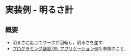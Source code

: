 # 実装例 - 明るさ計
## 概要
+ 明るさに応じてサーボが回転し，明るさを差す．
+ [プログラミング講習 09. アプリケーション例](../ProgrammingTutorial09_Application)も参照のこと．
